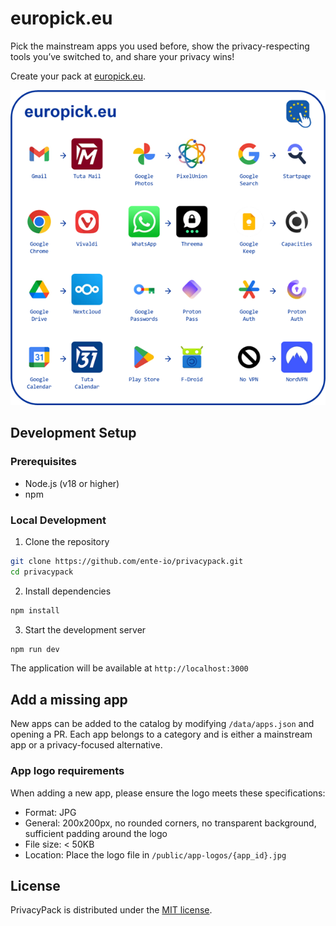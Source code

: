 # europick.eu

Pick the mainstream apps you used before, show the privacy-respecting tools you’ve switched to, and share your privacy wins!

Create your pack at [europick.eu](https://europick.eu).

![PrivacyPack Banner](public/og-image.png)

## Development Setup

### Prerequisites

- Node.js (v18 or higher)
- npm

### Local Development

1. Clone the repository

```bash
git clone https://github.com/ente-io/privacypack.git
cd privacypack
```

2. Install dependencies

```bash
npm install
```

3. Start the development server

```bash
npm run dev
```

The application will be available at `http://localhost:3000`

## Add a missing app

New apps can be added to the catalog by modifying `/data/apps.json` and opening a PR. Each app belongs to a category and is either a mainstream app or a privacy-focused alternative.

### App logo requirements

When adding a new app, please ensure the logo meets these specifications:

- Format: JPG
- General: 200x200px, no rounded corners, no transparent background, sufficient padding around the logo
- File size: < 50KB
- Location: Place the logo file in `/public/app-logos/{app_id}.jpg`

## License

PrivacyPack is distributed under the [MIT license](/LICENSE).
